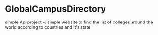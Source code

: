 # GlobalCampusDirectory
simple Api project  -: simple website to find the list of colleges around the world according to countries and it's state
